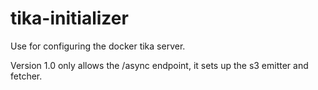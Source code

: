# tika-initializer

Use for configuring the docker tika server. 

Version 1.0 only allows the /async endpoint, it sets up the s3 emitter and fetcher.
